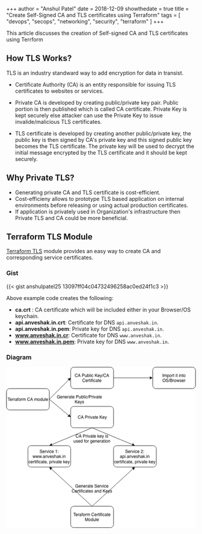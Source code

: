 +++
author = "Anshul Patel"
date = 2018-12-09
showthedate = true
title = "Create Self-Signed CA and TLS certificates using Terraform"
tags = [
    "devops",
    "secops",
    "networking",
    "security",
    "terraform"
]
+++

This article discusses the creation of Self-signed CA and TLS certificates using Terrform

<!--more-->


## How TLS Works?

TLS is an industry standward way to add encryption for data in transist. 

* Certificate Authority (CA) is an entity responsible for issuing TLS certificates to websites or services. 

* Private CA is developed by creating public/private key pair. Public portion is then published which is called CA certificate. Private Key is kept securely else attacker can use the Private Key to issue invalide/malicious TLS certificates.

* TLS certificate is developed by creating another public/private key, the public key is then signed by CA's private key and this signed public key becomes the TLS certificate. The private key will be used to decrypt the initial message encrypted by the TLS certificate and it should be kept securely.



## Why Private TLS?

* Generating private CA and TLS certificate is cost-efficient.
* Cost-efficieny allows to prototype TLS based application on internal environments before releasing or using actual production certificates.
* If application is privately used in Organization's infrastructure then Private TLS and CA could be more beneficial.


## Terraform TLS Module

[Terraform TLS](https://github.com/anshulpatel25/terraform-private-tls-cert) module provides an easy way to create CA and corresponding service certificates.

### Gist

{{< gist anshulpatel25 13097ff04c04732496258ac0ed24f1c3 >}}


Above example code creates the following:

* __ca.crt__ : CA certificate which will be included either in your Browser/OS keychain.
* __api.anveshak.in.crt__: Certificate for DNS `api.anveshak.in`.
* __api.anveshak.in.pem__: Private key for DNS `api.anveshak.in`.
* __www.anveshak.in.cr__: Certificate for DNS `www.anveshak.in`.
* __www.anveshak.in.pem__: Private key for DNS `www.anveshak.in`.

### Diagram

![private-tls](/img/private_tls.png)


